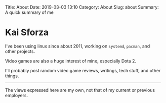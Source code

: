 Title: About
Date: 2019-03-03 13:10
Category: About
Slug: about
Summary:  A quick summary of me

# Kai Sforza

I've been using linux since about 2011, working on `systemd`, `pacman`, and other projects.

Video games are also a huge interest of mine, especially Dota 2.

I'll probably post random video game reviews, writings, tech stuff, and other things.

--- 

The views expressed here are my own, not that of my current or previous employers.